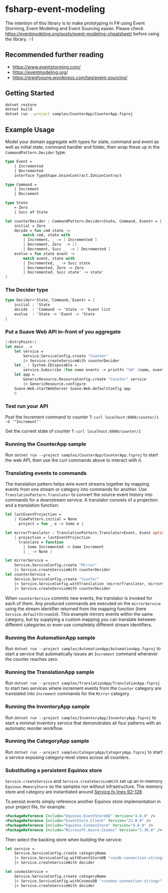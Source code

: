 # fsharp-event-modeling

The intention of this library is to make prototyping in F# using Event Storming, Event Modeling and Event Sourcing easier. Please check https://eventmodeling.org/posts/event-modeling-cheatsheet/ before using the library. :-)

## Recommended further reading
- https://www.eventstorming.com/
- https://eventmodeling.org/
- https://gregfyoung.wordpress.com/tag/event-sourcing/

## Getting Started

```bash
dotnet restore
dotnet build
dotnet run --project samples/CounterApp/CounterApp.fsproj
```

## Example Usage

Model your domain aggregate with types for state, command and event as well as initial state, command handler and folder, then wrap these up in the `CommandPattern.Decider` type.

```fsharp
type Event =
    | Incremented
    | Decremented
    interface TypeShape.UnionContract.IUnionContract

type Command =
    | Increment
    | Decrement

type State
    = Zero
    | Succ of State

let counterDecider : CommandPattern.Decider<State, Command, Event> = {
    initial = Zero
    decide = fun cmd state ->
        match cmd, state with
        | Increment, _ -> [ Incremented ]
        | Decrement, Zero  -> []
        | Decrement, Succ _  -> [ Decremented ]
    evolve = fun state event ->
        match event, state with
        | Incremented, _ -> Succ state
        | Decremented, Zero -> Zero
        | Decremented, Succ state' -> state'
}
```

### The Decider type

```fsharp
type Decider<'State,'Command,'Event> = {
    initial : 'State
    decide  : 'Command -> 'State -> 'Event list
    evolve  : 'State -> 'Event -> 'State
}
```

### Put a Suave Web API in-front of you aggregate

```fsharp
[<EntryPoint>]
let main _ =
    let service =
        Service.ServiceConfig.create "Counter"
        |> Service.createServiceWith counterDecider
    let _ : System.IDisposable =
        service.Subscribe (fun name events -> printfn "%A" (name, events))
    let app =
        GenericResource.ResourceConfig.create "Counter" service
        |> GenericResource.configure
    Suave.Web.startWebServer Suave.Web.defaultConfig app
    0
```

### Test run your API

Post the Increment command to counter 1: `curl localhost:8080/counter/1 -d '"Increment"'`

Get the current state of counter 1: `curl localhost:8080/counter/1`

### Running the CounterApp sample

Run `dotnet run --project samples/CounterApp/CounterApp.fsproj` to start the web API, then use the curl commands above to interact with it.

### Translating events to commands

The translation pattern helps wire event streams together by mapping events from one stream or category into commands for another. Use `TranslationPattern.Translator` to convert the source event history into commands for a downstream service. A translator consists of a projection and a translation function:

```fsharp
let lastEventProjection =
    { ViewPattern.initial = None
      project = fun _ e -> Some e }

let mirrorTranslator : TranslationPattern.Translator<Event, Event option, Command> =
    { projection = lastEventProjection
      translate = function
        | Some Incremented -> Some Increment
        | _ -> None }

let mirrorService =
    Service.ServiceConfig.create "Mirror"
    |> Service.createServiceWith counterDecider
let counterService =
    Service.ServiceConfig.create "Counter"
    |> Service.ServiceConfig.withTranslation (mirrorTranslator, mirrorService)
    |> Service.createServiceWith counterDecider
```

When `counterService` commits new events, the translator is invoked for each of them. Any produced commands are executed on the `mirrorService` using the stream identifier returned from the mapping function (here `Service.defaultStreamId`). This example mirrors events within the same category, but by supplying a custom mapping you can translate between different categories or even use completely different stream identifiers.

### Running the AutomationApp sample

Run `dotnet run --project samples/AutomationApp/AutomationApp.fsproj` to start a service that automatically issues an `Increment` command whenever the counter reaches zero.

### Running the TranslationApp sample

Run `dotnet run --project samples/TranslationApp/TranslationApp.fsproj` to start two services where increment events from the `Counter` category are translated into `Increment` commands for the `Mirror` category.


### Running the InventoryApp sample

Run `dotnet run --project samples/InventoryApp/InventoryApp.fsproj` to start a minimal inventory service that demonstrates all four patterns with an automatic reorder workflow.

### Running the CategoryApp sample

Run `dotnet run --project samples/CategoryApp/CategoryApp.fsproj` to start a service exposing category-level views across all counters.

### Substituting a persistent Equinox store

`Service.createService` and `Service.createServiceWith` set up an in-memory
`Equinox.MemoryStore` so the samples run without infrastructure. The memory
store and category are instantiated around
[Service.fs lines 92–128](Service.fs#L92-L128).

To persist events simply reference another Equinox store implementation in your
project file, for example:

```xml
<PackageReference Include="Equinox.EventStoreDb" Version="4.0.0" />
<PackageReference Include="EventStore.Client" Version="22.0.0" />
<PackageReference Include="Equinox.CosmosStore" Version="4.0.0" />
<PackageReference Include="Microsoft.Azure.Cosmos" Version="3.36.0" />
```

Then select the backing store when building the service:

```fsharp
let service =
    Service.ServiceConfig.create categoryName
    |> Service.ServiceConfig.withEventStoreDB "<esdb-connection-string>"
    |> Service.createServiceWith decider

let cosmosService =
    Service.ServiceConfig.create categoryName
    |> Service.ServiceConfig.withCosmosDB "<cosmos-connection-string>"
    |> Service.createServiceWith decider
```
